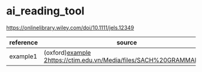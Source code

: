 # ai_reading_tool


https://onlinelibrary.wiley.com/doi/10.1111/jels.12349

| reference |  source |  other |
| ----------- | ----------- | ----------- |
| example1  |  (oxford)[example 2](https://ctim.edu.vn/Media/files/SACH%20GRAMMAR.pdf)https://ctim.edu.vn/Media/files/SACH%20GRAMMAR.pdf | example3 |

